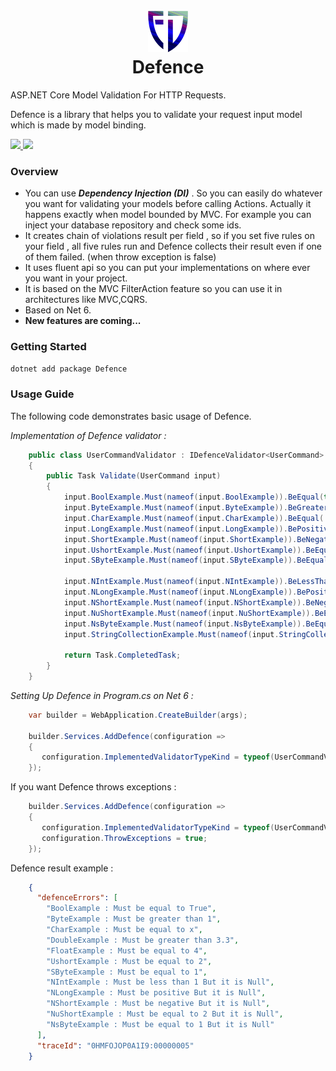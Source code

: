<h1 align="center">
  <br>
  <a href="https://github.com/mstbardia/Defence">
    <img src="assets/logo/defence.png">
  </a>
  <br>
  Defence
  <br>
</h1>

ASP.NET Core Model Validation For HTTP Requests.

Defence is a library that helps you to validate your request input model which is made
by model binding.

<p align="left">       
  <a href="https://github.com/mstbardia/Defence/actions/workflows/publish-package.yml">
    <img src="https://github.com/mstbardia/Defence/actions/workflows/publish-packages.yml/badge.svg?branch=main">
  </a>
  <a href="https://www.nuget.org/packages/Defence">
    <img src="https://img.shields.io/nuget/v/Defence?style=plastic">
  </a>
</p>

### Overview
- You can use _**Dependency Injection (DI)**_ . So you can easily do whatever you want for
validating your models before calling Actions. Actually it happens exactly when model bounded by MVC.
For example you can inject your database repository and check some ids.
- It creates chain of violations result per field , so if you set five rules on your field , all
five rules run and Defence collects their result even if one of them failed. (when throw exception is false)
- It uses fluent api so you can put your implementations on where ever you want in your project.
- It is based on the MVC FilterAction feature so you can use it in architectures like MVC,CQRS.
- Based on Net 6.
- **New features are coming...**


### Getting Started

```sh
dotnet add package Defence
```
### Usage Guide

The following code demonstrates basic usage of Defence.

_Implementation of Defence validator :_
```c#
    public class UserCommandValidator : IDefenceValidator<UserCommand>
    {
        public Task Validate(UserCommand input)
        {                        
            input.BoolExample.Must(nameof(input.BoolExample)).BeEqual(true);
            input.ByteExample.Must(nameof(input.ByteExample)).BeGreaterThan((byte)1);
            input.CharExample.Must(nameof(input.CharExample)).BeEqual('x');
            input.LongExample.Must(nameof(input.LongExample)).BePositive();
            input.ShortExample.Must(nameof(input.ShortExample)).BeNegative();
            input.UshortExample.Must(nameof(input.UshortExample)).BeEqual((ushort)2);
            input.SByteExample.Must(nameof(input.SByteExample)).BeEqual((sbyte)1);
            
            input.NIntExample.Must(nameof(input.NIntExample)).BeLessThan(1);
            input.NLongExample.Must(nameof(input.NLongExample)).BePositive();
            input.NShortExample.Must(nameof(input.NShortExample)).BeNegative();
            input.NuShortExample.Must(nameof(input.NuShortExample)).BeEqual((ushort)2);
            input.NsByteExample.Must(nameof(input.NsByteExample)).BeEqual((sbyte)1);
            input.StringCollectionExample.Must(nameof(input.StringCollectionExample)).NotBeEmpty();

            return Task.CompletedTask;
        }
    }
```

_Setting Up Defence in Program.cs on Net 6 :_
```c#
    var builder = WebApplication.CreateBuilder(args);
    
    builder.Services.AddDefence(configuration =>
    {
       configuration.ImplementedValidatorTypeKind = typeof(UserCommandValidator);
    });
```
If you want Defence throws exceptions :
```c#
    builder.Services.AddDefence(configuration =>
    {
       configuration.ImplementedValidatorTypeKind = typeof(UserCommandValidator);
       configuration.ThrowExceptions = true;
    });
```
Defence result example :
```json
    {
      "defenceErrors": [
        "BoolExample : Must be equal to True",
        "ByteExample : Must be greater than 1",
        "CharExample : Must be equal to x",
        "DoubleExample : Must be greater than 3.3",
        "FloatExample : Must be equal to 4",
        "UshortExample : Must be equal to 2",
        "SByteExample : Must be equal to 1",
        "NIntExample : Must be less than 1 But it is Null",
        "NLongExample : Must be positive But it is Null",
        "NShortExample : Must be negative But it is Null",
        "NuShortExample : Must be equal to 2 But it is Null",
        "NsByteExample : Must be equal to 1 But it is Null"
      ],
      "traceId": "0HMFOJOP0A1I9:00000005"
    } 
```
